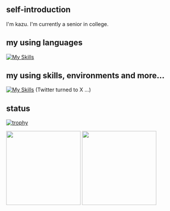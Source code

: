 ## self-introduction
I'm kazu. I'm currently a senior in college.

## my using languages
[![My Skills](https://skillicons.dev/icons?i=js,ts,html,css,py,java)](https://skillicons.dev)

## my using skills, environments and more...
[![My Skills](https://skillicons.dev/icons?i=git,github,nextjs,react,vite,nodejs,vscode,discord,instagram,twitter&perline=5)](https://skillicons.dev)
 (Twitter turned to X ...)

## status
[![trophy](https://github-profile-trophy.vercel.app/?username=kazu51-gh&column=-1&margin-w=5&theme=tokyonight)](https://github.com/ryo-ma/github-profile-trophy)

<a>
  <img height="200" align="center" src="https://github-readme-stats.vercel.app/api?username=kazu51-gh&count_private=true&show_icons=true&theme=tokyonight" />
</a>
<a>
  <img height="200" align="center" src="https://github-readme-stats.vercel.app/api/top-langs/?username=kazu51-gh&layout=compact&theme=tokyonight" />
</a>
